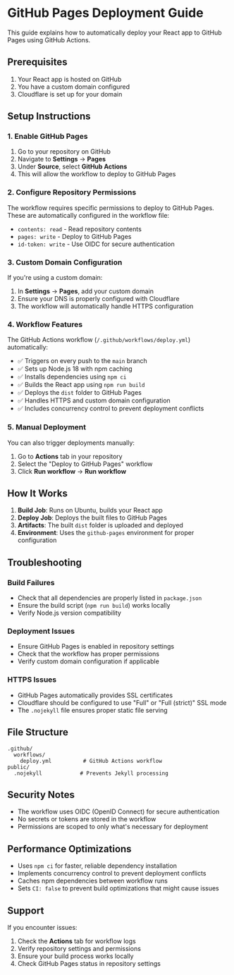 # GitHub Pages Deployment Guide

This guide explains how to automatically deploy your React app to GitHub Pages using GitHub Actions.

## Prerequisites

1. Your React app is hosted on GitHub
2. You have a custom domain configured
3. Cloudflare is set up for your domain

## Setup Instructions

### 1. Enable GitHub Pages

1. Go to your repository on GitHub
2. Navigate to **Settings** → **Pages**
3. Under **Source**, select **GitHub Actions**
4. This will allow the workflow to deploy to GitHub Pages

### 2. Configure Repository Permissions

The workflow requires specific permissions to deploy to GitHub Pages. These are automatically configured in the workflow file:

- `contents: read` - Read repository contents
- `pages: write` - Deploy to GitHub Pages
- `id-token: write` - Use OIDC for secure authentication

### 3. Custom Domain Configuration

If you're using a custom domain:

1. In **Settings** → **Pages**, add your custom domain
2. Ensure your DNS is properly configured with Cloudflare
3. The workflow will automatically handle HTTPS configuration

### 4. Workflow Features

The GitHub Actions workflow (`/.github/workflows/deploy.yml`) automatically:

- ✅ Triggers on every push to the `main` branch
- ✅ Sets up Node.js 18 with npm caching
- ✅ Installs dependencies using `npm ci`
- ✅ Builds the React app using `npm run build`
- ✅ Deploys the `dist` folder to GitHub Pages
- ✅ Handles HTTPS and custom domain configuration
- ✅ Includes concurrency control to prevent deployment conflicts

### 5. Manual Deployment

You can also trigger deployments manually:

1. Go to **Actions** tab in your repository
2. Select the "Deploy to GitHub Pages" workflow
3. Click **Run workflow** → **Run workflow**

## How It Works

1. **Build Job**: Runs on Ubuntu, builds your React app
2. **Deploy Job**: Deploys the built files to GitHub Pages
3. **Artifacts**: The built `dist` folder is uploaded and deployed
4. **Environment**: Uses the `github-pages` environment for proper configuration

## Troubleshooting

### Build Failures
- Check that all dependencies are properly listed in `package.json`
- Ensure the build script (`npm run build`) works locally
- Verify Node.js version compatibility

### Deployment Issues
- Ensure GitHub Pages is enabled in repository settings
- Check that the workflow has proper permissions
- Verify custom domain configuration if applicable

### HTTPS Issues
- GitHub Pages automatically provides SSL certificates
- Cloudflare should be configured to use "Full" or "Full (strict)" SSL mode
- The `.nojekyll` file ensures proper static file serving

## File Structure

```
.github/
  workflows/
    deploy.yml          # GitHub Actions workflow
public/
  .nojekyll            # Prevents Jekyll processing
```

## Security Notes

- The workflow uses OIDC (OpenID Connect) for secure authentication
- No secrets or tokens are stored in the workflow
- Permissions are scoped to only what's necessary for deployment

## Performance Optimizations

- Uses `npm ci` for faster, reliable dependency installation
- Implements concurrency control to prevent deployment conflicts
- Caches npm dependencies between workflow runs
- Sets `CI: false` to prevent build optimizations that might cause issues

## Support

If you encounter issues:

1. Check the **Actions** tab for workflow logs
2. Verify repository settings and permissions
3. Ensure your build process works locally
4. Check GitHub Pages status in repository settings
